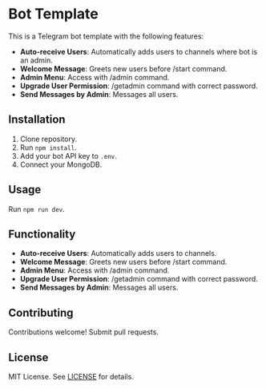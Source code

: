 # Bot Template

This is a Telegram bot template with the following features:

- **Auto-receive Users**: Automatically adds users to channels where bot is an admin.
- **Welcome Message**: Greets new users before /start command.
- **Admin Menu**: Access with /admin command.
- **Upgrade User Permission**: /getadmin command with correct password.
- **Send Messages by Admin**: Messages all users.

## Installation

1. Clone repository.
2. Run `npm install`.
3. Add your bot API key to `.env`.
4. Connect your MongoDB.

## Usage

Run `npm run dev`.

## Functionality

- **Auto-receive Users**: Automatically adds users to channels.
- **Welcome Message**: Greets new users before /start command.
- **Admin Menu**: Access with /admin command.
- **Upgrade User Permission**: /getadmin command with correct password.
- **Send Messages by Admin**: Messages all users.

## Contributing

Contributions welcome! Submit pull requests.

## License

MIT License. See [LICENSE](LICENSE) for details.
